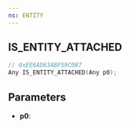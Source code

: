 ```yaml
---
ns: ENTITY
---
```

## IS_ENTITY_ATTACHED

```c
// 0xEE6AD63ABF59C0B7
Any IS_ENTITY_ATTACHED(Any p0);
```

## Parameters
* **p0**:
